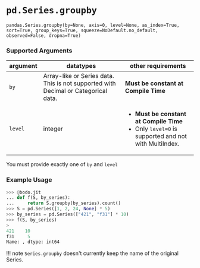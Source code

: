 # `pd.Series.groupby`

`pandas.Series.groupby(by=None, axis=0, level=None, as_index=True, sort=True, group_keys=True, squeeze=NoDefault.no_default, observed=False, dropna=True)`

### Supported Arguments

| argument | datatypes | other requirements |
|----------|------------------------------------------------------------------------------------|------------------------------------------------------------------------------------------------------------------|
| `by` | Array-like or Series data. This is not supported with Decimal or Categorical data. | **Must be constant at Compile Time** |
| `level` | integer | <ul><li> **Must be constant at Compile Time** </li><li> Only `level=0` is supported and not with MultiIndex. |

You must provide exactly one of `by` and `level`

### Example Usage

```py
>>> @bodo.jit
... def f(S, by_series):
...     return S.groupby(by_series).count()
>>> S = pd.Series([1, 2, 24, None] * 5)
>>> by_series = pd.Series(["421", "f31"] * 10)
>>> f(S, by_series)
>
421    10
f31     5
Name: , dtype: int64
```

!!! note
`Series.groupby` doesn't currently keep the name of the original
Series.
